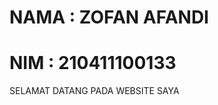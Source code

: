 # NAMA : ZOFAN AFANDI
# NIM : 210411100133

SELAMAT DATANG PADA WEBSITE SAYA

```{tableofcontents}
```
